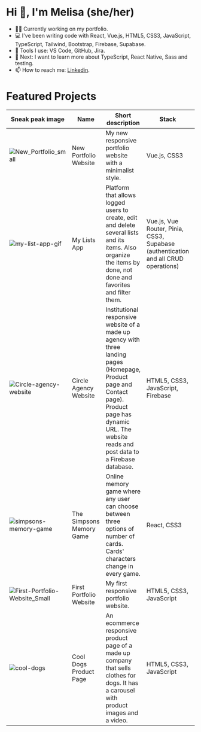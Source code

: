 # Hi 👋, I'm Melisa (she/her)

- 👩‍💻 Currently working on my portfolio.
- 💻 I've been writing code with React, Vue.js, HTML5, CSS3, JavaScript, TypeScript, Tailwind, Bootstrap, Firebase, Supabase.
- 🔧 Tools I use: VS Code, GitHub, Jira.
- 🌱 Next: I want to learn more about TypeScript, React Native, Sass and testing.
- 📫 How to reach me: [Linkedin](https://www.linkedin.com/in/melisandoval/).


# Featured Projects


| Sneak peak image      | Name  | Short description | Stack        | Live | Repository |
| -------------         | ------------- | ------------ | -------------|  ------------- | ------------- |
| ![New_Portfolio_small](https://user-images.githubusercontent.com/94930294/222192871-ecec2e61-98af-4411-9173-04c0b71d15d0.jpg) | New Portfolio Website | My new responsive portfolio website with a minimalist style. | Vue.js, CSS3 | In progress | [Link](https://github.com/melisandoval/portfolio-vue) |
|![my-list-app-gif](https://user-images.githubusercontent.com/94930294/222019092-944e587b-dd3d-4adf-9764-d79cf2d21be1.gif) | My Lists App  | Platform that allows logged users to create, edit and delete several lists and its items. Also organize the items by done, not done and favorites and filter them.   | Vue.js, Vue Router, Pinia, CSS3, Supabase (authentication and all CRUD operations) | [Link](https://my-lists-melisandoval.netlify.app/)  | [Link](https://github.com/melisandoval/vue-supabase-my-lists-app)  |
| ![Circle-agency-website](https://user-images.githubusercontent.com/94930294/222177833-d4623b12-245a-4cd3-a420-eacb548c3a99.jpg) | Circle Agency Website | Institutional responsive website of a made up agency with three landing pages (Homepage, Product page and Contact page). Product page has dynamic URL. The website reads and post data to a Firebase database. | HTML5, CSS3, JavaScript, Firebase | [Link](https://circle-website-clone-msandoval.netlify.app/) | [Link](https://github.com/melisandoval/circle-agency-clone) |
|![simpsons-memory-game](https://user-images.githubusercontent.com/94930294/222020895-3faa78fa-a8a0-4698-be4e-ad9533aea7a7.gif) | The Simpsons Memory Game | Online memory game where any user can choose between three options of number of cards. Cards' characters change in every game. | React, CSS3  | [Link](https://memory-game-simpsons.vercel.app/) | [Link](https://github.com/melisandoval/react-memory-game-simpsons) |
|![First-Portfolio-Website_Small](https://user-images.githubusercontent.com/94930294/222195742-2274042d-23ab-438a-8d89-59edfb7d53d8.jpg) | First Portfolio Website | My first responsive portfolio website. | HTML5, CSS3, JavaScript | [Link](https://melisandoval.github.io/personal-portfolio/) | [Link](https://github.com/melisandoval/personal-portfolio) |
| ![cool-dogs](https://user-images.githubusercontent.com/94930294/222270372-ffd87f15-80d6-4c89-beef-834fd517169a.gif) | Cool Dogs Product Page | An ecommerce responsive product page of a made up company that sells clothes for dogs. It has a carousel with product images and a video. | HTML5, CSS3, JavaScript | [Link](https://melisandoval.github.io/fcc-cool-dogs-product-landing-page/product.html) | [Link](https://github.com/melisandoval/fcc-cool-dogs-product-landing-page) |






